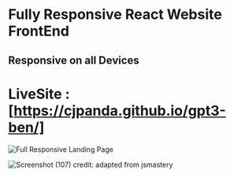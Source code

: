 # Fully Responsive React Website FrontEnd
## Responsive on all Devices
# LiveSite : [https://cjpanda.github.io/gpt3-ben/]

![Full Responsive Landing Page](https://github.com/cjpanda/gpt3-ben/assets/107156444/a2a33896-b46b-400f-9ae1-4d32ea61cfe2)

![Screenshot (107)](https://github.com/cjpanda/gpt3-ben/assets/107156444/1eebafda-e542-460d-88ad-508cc7266b53)
credit: adapted from jsmastery
